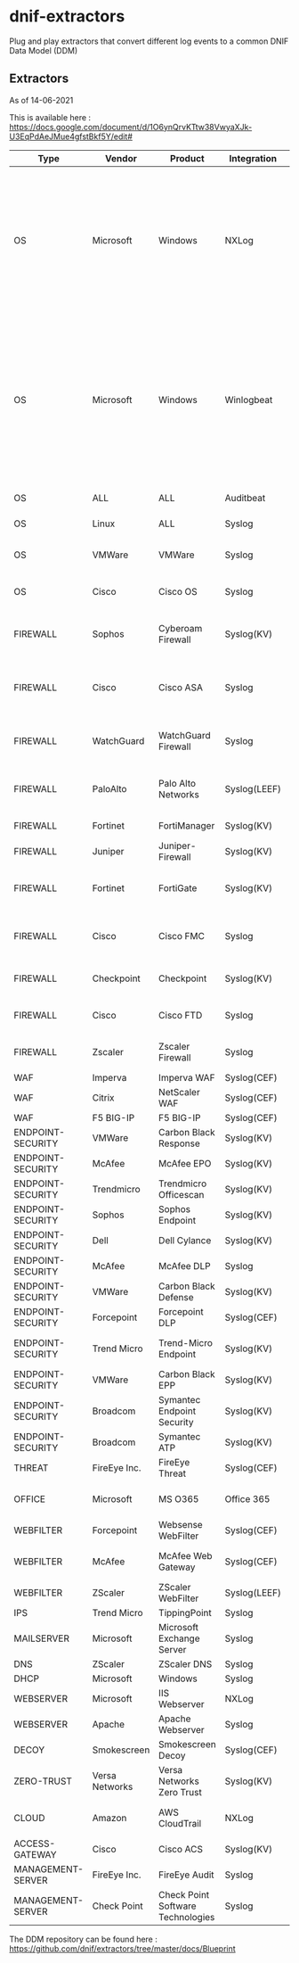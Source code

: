 # dnif-extractors
Plug and play extractors that convert different log events to a common DNIF Data Model (DDM)

## Extractors
As of 14-06-2021

This is available here : https://docs.google.com/document/d/1O6ynQrvKTtw38VwyaXJk-U3EqPdAeJMue4gfstBkf5Y/edit#

| Type              | Vendor         | Product                           | Integration  | Stream                                                                                                                                                    |
| ----------------- | -------------- | --------------------------------- | ------------ | --------------------------------------------------------------------------------------------------------------------------------------------------------- |
| OS                | Microsoft      | Windows                           | NXLog        | AUTHENTICATION, SYSMON-PROCESS, SYSMON-NETWORK, SYSMON-FILE, SYSMON-REGISTRY, SYSMON-IMAGE-LOAD, WIN-AUDIT, CONFIGURATION, THREAT, IAM                    |
| OS                | Microsoft      | Windows                           | Winlogbeat   | SYSMON-PROCESS, SYSMON-NETWORK, SYSMON-FILE, SYSMON-IMAGE-LOAD, SYSMON-REGISTRY, SYSMON-WMI, SYSMON-PIPE, SYSMON-SERVICE, SYSMON-DNS, IAM, AUTHENTICATION |
| OS                | ALL            | ALL                               | Auditbeat    | AUTHENTICATION, AUDITD                                                                                                                                    |
| OS                | Linux          | ALL                               | Syslog       | AUTHENTICATION, AUDITD, IAM                                                                                                                               |
| OS                | VMWare         | VMWare                            | Syslog       | AUTHENTICATION, CONFIGURATION, AUDITD                                                                                                                     |
| OS                | Cisco          | Cisco OS                          | Syslog       | AUTHENTICATION, CONFIGURATION, FIREWALL, IAM                                                                                                              |
| FIREWALL          | Sophos         | Cyberoam Firewall                 | Syslog(KV)   | AUTHENTICATION, THREAT, FIREWALL, IAM, CONFIGURATION                                                                                                      |
| FIREWALL          | Cisco          | Cisco ASA                         | Syslog       | AUTHENTICATION, THREAT, FIREWALL, CONFIGURATION, IAM                                                                                                      |
| FIREWALL          | WatchGuard     | WatchGuard Firewall               | Syslog       | FIREWALL, THREAT, AUTHENTICATION, CONFIGURATION                                                                                                           |
| FIREWALL          | PaloAlto       | Palo Alto Networks                | Syslog(LEEF) | FIREWALL, THREAT, AUTHENTICATION, CONFIGURATION                                                                                                           |
| FIREWALL          | Fortinet       | FortiManager                      | Syslog(KV)   | AUTHENTICATION, CONFIGURATION                                                                                                                             |
| FIREWALL          | Juniper        | Juniper-Firewall                  | Syslog(KV)   | FIREWALL, THREAT                                                                                                                                          |
| FIREWALL          | Fortinet       | FortiGate                         | Syslog(KV)   | FIREWALL, THREAT, AUTHENTICATION, CONFIGURATION                                                                                                           |
| FIREWALL          | Cisco          | Cisco FMC                         | Syslog       | AUTHENTICATION, FIREWALL, THREAT, CONFIGURATION                                                                                                           |
| FIREWALL          | Checkpoint     | Checkpoint                        | Syslog(KV)   | THREAT, FIREWALL, AUTHENTICATION                                                                                                                          |
| FIREWALL          | Cisco          | Cisco FTD                         | Syslog       | FIREWALL, THREAT, AUTHENTICATION                                                                                                                          |
| FIREWALL          | Zscaler        | Zscaler Firewall                  | Syslog       | FIREWALL, AUTHENTICATION, IAM, THREAT                                                                                                                     |
| WAF               | Imperva        | Imperva WAF                       | Syslog(CEF)  | THREAT                                                                                                                                                    |
| WAF               | Citrix         | NetScaler WAF                     | Syslog(CEF)  | THREAT                                                                                                                                                    |
| WAF               | F5 BIG-IP      | F5 BIG-IP                         | Syslog(CEF)  | THREAT                                                                                                                                                    |
| ENDPOINT-SECURITY | VMWare         | Carbon Black Response             | Syslog(KV)   | THREAT                                                                                                                                                    |
| ENDPOINT-SECURITY | McAfee         | McAfee EPO                        | Syslog(KV)   | THREAT                                                                                                                                                    |
| ENDPOINT-SECURITY | Trendmicro     | Trendmicro Officescan             | Syslog(KV)   | THREAT                                                                                                                                                    |
| ENDPOINT-SECURITY | Sophos         | Sophos Endpoint                   | Syslog(KV)   | THREAT, IAM                                                                                                                                               |
| ENDPOINT-SECURITY | Dell           | Dell Cylance                      | Syslog(KV)   | THREAT, IAM, AUTHENTICATION                                                                                                                               |
| ENDPOINT-SECURITY | McAfee         | McAfee DLP                        | Syslog       | THREAT, AUTHENTICATION                                                                                                                                    |
| ENDPOINT-SECURITY | VMWare         | Carbon Black Defense              | Syslog(KV)   | THREAT, AUTHENTICATION                                                                                                                                    |
| ENDPOINT-SECURITY | Forcepoint     | Forcepoint DLP                    | Syslog(CEF)  | THREAT                                                                                                                                                    |
| ENDPOINT-SECURITY | Trend Micro    | Trend-Micro Endpoint              | Syslog(KV)   | THREAT, AUTHENTICATION, IAM                                                                                                                               |
| ENDPOINT-SECURITY | VMWare         | Carbon Black EPP                  | Syslog(KV)   | THREAT                                                                                                                                                    |
| ENDPOINT-SECURITY | Broadcom       | Symantec Endpoint Security        | Syslog(KV)   | THREAT                                                                                                                                                    |
| ENDPOINT-SECURITY | Broadcom       | Symantec ATP                      | Syslog(KV)   | THREAT                                                                                                                                                    |
| THREAT            | FireEye Inc.   | FireEye Threat                    | Syslog(CEF)  | THREAT                                                                                                                                                    |
| OFFICE            | Microsoft      | MS O365                           | Office 365   | EMAIL-GATEWAY, AUTHENTICATION, IAM, DOCUMENTS                                                                                                             |
| WEBFILTER         | Forcepoint     | Websense WebFilter                | Syslog(CEF)  | WEBFILTER                                                                                                                                                 |
| WEBFILTER         | McAfee         | McAfee Web Gateway                | Syslog(CEF)  | AUTHENTICATION, THREAT, WEBFILTER                                                                                                                         |
| WEBFILTER         | ZScaler        | ZScaler WebFilter                 | Syslog(LEEF) | WEBFILTER                                                                                                                                                 |
| IPS               | Trend Micro    | TippingPoint                      | Syslog       | AUTHENTICATION                                                                                                                                            |
| MAILSERVER        | Microsoft      | Microsoft Exchange Server         | Syslog       | EMAIL-GATEWAY                                                                                                                                             |
| DNS               | ZScaler        | ZScaler DNS                       | Syslog       | DNS                                                                                                                                                       |
| DHCP              | Microsoft      | Windows                           | Syslog       | DHCP                                                                                                                                                      |
| WEBSERVER         | Microsoft      | IIS Webserver                     | NXLog        | WEBSERVER                                                                                                                                                 |
| WEBSERVER         | Apache         | Apache Webserver                  | Syslog       | WEBSERVER, AUTHENTICATION                                                                                                                                 |
| DECOY             | Smokescreen    | Smokescreen Decoy                 | Syslog(CEF)  | THREAT                                                                                                                                                    |
| ZERO-TRUST        | Versa Networks | Versa Networks Zero Trust         | Syslog(KV)   | FIREWALL, WEBFILTER, THREAT                                                                                                                               |
| CLOUD             | Amazon         | AWS CloudTrail                    | NXLog        | AUTHENTICATION, CONFIGURATION, CLOUDTRAIL, IAM                                                                                                            |
| ACCESS-GATEWAY    | Cisco          | Cisco ACS                         | Syslog(KV)   | AUTHENTICATION                                                                                                                                            |
| MANAGEMENT-SERVER | FireEye Inc.   | FireEye Audit                     | Syslog       | AUTHENTICATION, CONFIGURATION                                                                                                                             |
| MANAGEMENT-SERVER | Check Point    | Check Point Software Technologies | Syslog       | IAM, AUTHENTICATION                                                                                                                                       |

The DDM repository can be found here : https://github.com/dnif/extractors/tree/master/docs/Blueprint 
